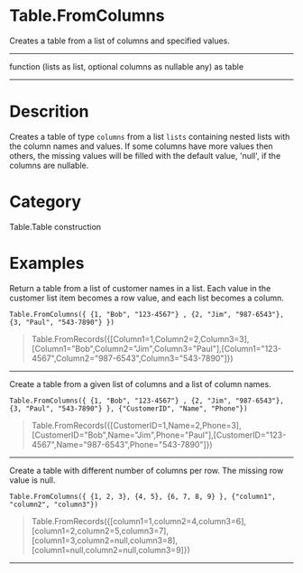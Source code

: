 ﻿# Table.FromColumns
Creates a table from a list of columns and specified values.
***
function (lists as list, optional columns as nullable any) as table
***
# Descrition 
Creates a table of type <code>columns</code> from a list <code>lists</code> containing nested lists with the column names and values. 
    If some columns have more values then others, the missing values will be filled with the default value, 'null', if the columns are nullable.
# Category 
Table.Table construction
# Examples 
Return a table from a list of customer names in a list. Each value in the customer list item becomes a row value, and each list becomes a column.
```
Table.FromColumns({ {1, "Bob", "123-4567"} , {2, "Jim", "987-6543"}, {3, "Paul", "543-7890"} })
```
> Table.FromRecords({[Column1=1,Column2=2,Column3=3],[Column1="Bob",Column2="Jim",Column3="Paul"],[Column1="123-4567",Column2="987-6543",Column3="543-7890"]})
***
Create a table from a given list of columns and a list of column names.
```
Table.FromColumns({ {1, "Bob", "123-4567"} , {2, "Jim", "987-6543"}, {3, "Paul", "543-7890"} }, {"CustomerID", "Name", "Phone"})
```
> Table.FromRecords({[CustomerID=1,Name=2,Phone=3],[CustomerID="Bob",Name="Jim",Phone="Paul"],[CustomerID="123-4567",Name="987-6543",Phone="543-7890"]})
***
Create a table with different number of columns per row. The missing row value is null.
```
Table.FromColumns({ {1, 2, 3}, {4, 5}, {6, 7, 8, 9} }, {"column1", "column2", "column3"})
```
> Table.FromRecords({[column1=1,column2=4,column3=6],[column1=2,column2=5,column3=7],[column1=3,column2=null,column3=8],[column1=null,column2=null,column3=9]})
***
